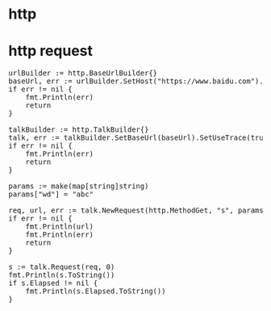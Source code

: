 # http
http request
==

<pre>
urlBuilder := http.BaseUrlBuilder{}
baseUrl, err := urlBuilder.SetHost("https://www.baidu.com").Build()
if err != nil {
    fmt.Println(err)
    return
}

talkBuilder := http.TalkBuilder{}
talk, err := talkBuilder.SetBaseUrl(baseUrl).SetUseTrace(true).Build()
if err != nil {
    fmt.Println(err)
    return
}

params := make(map[string]string)
params["wd"] = "abc"

req, url, err := talk.NewRequest(http.MethodGet, "s", params)
if err != nil {
    fmt.Println(url)
    fmt.Println(err)
    return
}

s := talk.Request(req, 0)
fmt.Println(s.ToString())
if s.Elapsed != nil {
    fmt.Println(s.Elapsed.ToString())
}
</pre>